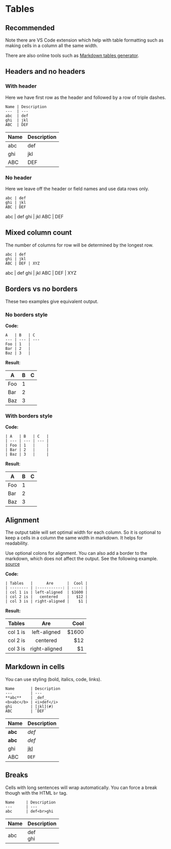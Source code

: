 # Tables


## Recommended

Note there are VS Code extension which help with table formatting such as making cells in a column all the same width.

There are also online tools such as [Markdown tables generator](https://www.tablesgenerator.com/markdown_tables).


## Headers and no headers

### With header

Here we have first row as the header and followed by a row of triple dashes.

    Name | Description
    ---  | ---
    abc  | def
    ghi  | jkl
    ABC  | DEF

Name | Description
---  | ---
abc  | def
ghi  | jkl
ABC  | DEF

### No header

Here we leave off the header or field names and use data rows only.

    abc | def
    ghi | jkl
    ABC | DEF

abc | def
ghi | jkl
ABC | DEF


## Mixed column count

The number of columns for row will be determined by the longest row.

    abc | def
    ghi | jkl
    ABC | DEF | XYZ

abc | def
ghi | jkl
ABC | DEF | XYZ


## Borders vs no borders

These two examples give equivalent output.

### No borders style

**Code:**

    A   | B   | C   
    --- | --- | --- 
    Foo | 1   |
    Bar | 2   |
    Baz | 3   |

**Result**:

A   | B   | C   
--- | --- | --- 
Foo | 1   |
Bar | 2   |
Baz | 3   |

### With borders style

**Code:**

    | A   | B   | C   |
    | --- | --- | --- |
    | Foo | 1   |     |
    | Bar | 2   |     |
    | Baz | 3   |     |

**Result**:

| A   | B   | C   |
| --- | --- | --- |
| Foo | 1   |     |
| Bar | 2   |     |
| Baz | 3   |     |


## Alignment

The output table will set optimal width for each column. So it is optional to keep a cells in a column the same width in markdown. It helps for readability.

Use optional colons for alignment. You can also add a border to the markdown, which does not affect the output. See the following example. [source](https://www.tablesgenerator.com/markdown_tables)

**Code:**

    | Tables   |      Are      |  Cool |
    | -------- | :-----------: | ----: |
    | col 1 is | left-aligned  | $1600 |
    | col 2 is |   centered    |   $12 |
    | col 3 is | right-aligned |    $1 |

**Result:**

| Tables   |      Are      |  Cool |
| -------- | :-----------: | ----: |
| col 1 is | left-aligned  | $1600 |
| col 2 is |   centered    |   $12 |
| col 3 is | right-aligned |    $1 |


## Markdown in cells

You can use styling (bold, italics, code, links). 

    Name       | Description
    ---        | ---
    **abc**    | _def_
    <b>abc</b> | <i>def</i>
    ghi        | [jkl](#)
    ABC        | `DEF`

Name       | Description
---        | ---
**abc**    | _def_
<b>abc</b> | <i>def</i>
ghi        | [jkl](#)
ABC        | `DEF`


## Breaks

Cells with long sentences will wrap automatically. You can force a break though with the HTML `br` tag.

    Name     | Description
    ---      | ---
    abc      | def<br>ghi

Name     | Description
---      | ---
abc      | def<br>ghi

